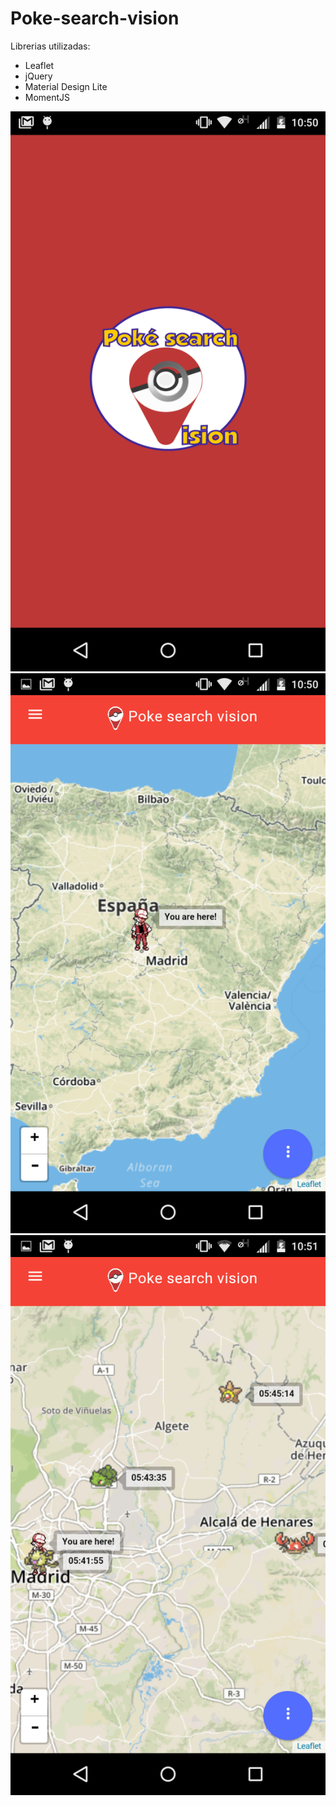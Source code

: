 # Poke-search-vision

Librerias utilizadas:
* Leaflet
* jQuery
* Material Design Lite
* MomentJS

![Alt text](/screenshots/Screenshot_2016-07-29-10-50-31.png?raw=true "Pantalla de carga")
![Alt text](/screenshots/Screenshot_2016-07-29-10-50-57.png?raw=true "Pantalla principal")
![Alt text](/screenshots/Screenshot_2016-07-29-10-51-25.png?raw=true "Pantalla principal con pokémon")
